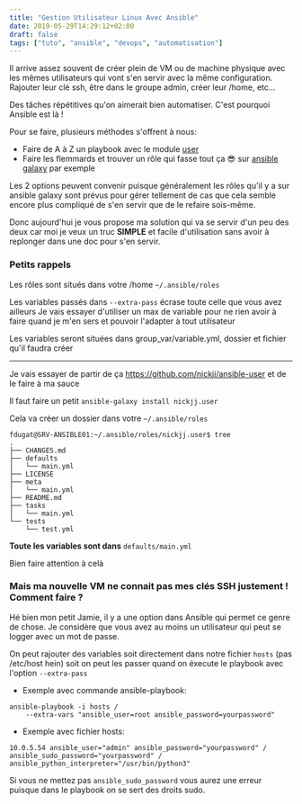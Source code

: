 ```yaml
---
title: "Gestion Utilisateur Linux Avec Ansible"
date: 2019-05-29T14:29:12+02:00
draft: false
tags: ["tuto", "ansible", "devops", "automatisation"]
---
```


Il arrive assez souvent de créer plein de VM ou de machine physique avec les mêmes utilisateurs qui vont s'en servir avec la même configuration.
Rajouter leur clé ssh, être dans le groupe admin, créer leur /home, etc...

Des tâches répétitives qu'on aimerait bien automatiser. C'est pourquoi Ansible est là !

Pour se faire, plusieurs méthodes s'offrent à nous:

* Faire de A à Z un playbook avec le module [user](https://docs.ansible.com/ansible/latest/modules/user_module.html#user-module)
* Faire les flemmards et trouver un rôle qui fasse tout ça 😎 sur [ansible galaxy](https://galaxy.ansible.com/) par exemple

Les 2 options peuvent convenir puisque généralement les rôles qu'il y a sur ansible galaxy sont prévus pour gérer tellement de cas que cela semble encore plus compliqué de s'en servir que de le refaire sois-même.

Donc aujourd'hui je vous propose ma solution qui va se servir d'un peu des deux car moi je veux un truc **SIMPLE** et facile d'utilisation sans avoir à replonger dans une doc pour s'en servir.

### Petits rappels

Les rôles sont situés dans votre /home `~/.ansible/roles`

Les variables passés dans `--extra-pass` écrase toute celle que vous avez ailleurs
Je vais essayer d'utiliser un max de variable pour ne rien avoir à faire quand je m'en sers et pouvoir l'adapter à tout utilisateur

Les variables seront situées dans group_var/variable.yml, dossier et fichier qu'il faudra créer

------

Je vais essayer de partir de ça https://github.com/nickjj/ansible-user et de le faire à ma sauce

Il faut faire un petit `ansible-galaxy install nickjj.user` 

Cela va créer un dossier dans votre `~/.ansible/roles`
```shell
fdugat@SRV-ANSIBLE01:~/.ansible/roles/nickjj.user$ tree
.
├── CHANGES.md
├── defaults
│   └── main.yml
├── LICENSE
├── meta
│   └── main.yml
├── README.md
├── tasks
│   └── main.yml
└── tests
    └── test.yml
```
**Toute les variables sont dans** `defaults/main.yml`

Bien faire attention à celà

### Mais ma nouvelle VM ne connait pas mes clés SSH justement ! Comment faire ?

Hé bien mon petit Jamie, il y a une option dans Ansible qui permet ce genre de chose. Je considère que vous avez au moins un utilisateur qui peut se logger avec un mot de passe.

On peut rajouter des variables soit directement dans notre fichier `hosts` (pas /etc/host hein) soit on peut les passer quand on éxecute le playbook avec l'option `--extra-pass` 

* Exemple avec commande ansible-playbook:

```shell
ansible-playbook -i hosts /
    --extra-vars "ansible_user=root ansible_password=yourpassword"
```
* Exemple avec fichier hosts:

```shell
10.0.5.54 ansible_user="admin" ansible_password="yourpassword" / 
ansible_sudo_password="yourpassword" /
ansible_python_interpreter="/usr/bin/python3"
```
Si vous ne mettez pas `ansible_sudo_password` vous aurez une erreur puisque dans le playbook on se sert des droits sudo.